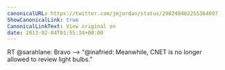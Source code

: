 ```yaml
---
canonicalURL: https://twitter.com/jmjordan/status/298248402255364097
ShowCanonicalLink: true
CanonicalLinkText: View original on
date: 2013-02-04T01:55:34+00:00
---
```

RT @sarahlane: Bravo —&gt; “@inafried: Meanwhile, CNET is no longer allowed to review light bulbs.”